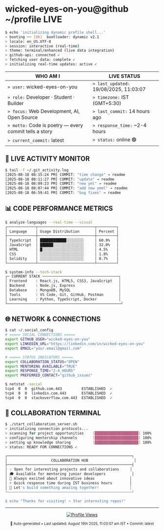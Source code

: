 # wicked-eyes-on-you@github ~/profile LIVE

```bash
$ echo 'initializing dynamic profile shell...'
> booting ── [OK]  bootloader: dynamic v2.1
> locale: en_US.UTF-8
> session: interactive (real-time)
> theme: terminal/enhanced (live data integration)
> github-api: connected ✓
> fetching user data: complete ✓
> initializing real-time updates: active ✓
```

| WHO AM I | LIVE STATUS |
|----------|-------------|
| `> user:` wicked-eyes-on-you | `> last_updated:` 19/08/2025, 11:03:07 |
| `> role:` Developer · Student · Builder | `> timezone:` IST (GMT+5:30) |
| `> focus:` Web Development, AI, Open Source | `> last_commit:` 14 hours ago |
| `> motto:` Code is poetry — every commit tells a story | `> response_time:` ~2-4 hours |
| `> current_commit:` latest | `> status:` online 🟢 |

## 🔴 LIVE ACTIVITY MONITOR

```bash
$ tail -f ~/.git_activity.log
[2025-08-18 08:15:24 PM] COMMIT: "time change" → readme
[2025-08-18 08:11:27 PM] COMMIT: "update" → readme
[2025-08-18 08:09:23 PM] COMMIT: "new yml" → readme
[2025-08-18 08:07:44 PM] COMMIT: "add new ymml" → readme
[2025-08-18 06:59:41 PM] COMMIT: "bug fixes" → readme
```

## 📊 CODE PERFORMANCE METRICS

```bash
$ analyze-languages --real-time --visual
┌─────────────┬──────────────────────────┬─────────┐
│ Language    │ Usage Distribution       │ Percent │
├─────────────┼──────────────────────────┼─────────┤
│ TypeScript  │ ████████████░░░░░░░░     │ 60.9%   │
│ JavaScript  │ ██████░░░░░░░░░░░░░░     │ 32.0%   │
│ HTML        │ █░░░░░░░░░░░░░░░░░░░     │ 4.5%    │
│ CSS         │ ░░░░░░░░░░░░░░░░░░░░     │ 1.8%    │
│ Solidity    │ ░░░░░░░░░░░░░░░░░░░░     │ 0.7%    │
└─────────────┴──────────────────────────┴─────────┘

$ system-info --tech-stack
┌─ CURRENT STACK ───────────────────────────────────┐
│ Frontend    : React.js, HTML5, CSS3, JavaScript   │
│ Backend     : Node.js, Express                    │
│ Database    : MongoDB, MySQL                      │
│ Tools       : VS Code, Git, GitHub, Postman       │
│ Learning    : Python, TypeScript, Docker          │
└────────────────────────────────────────────────────┘
```

## 🌐 NETWORK & CONNECTIONS

```bash
$ cat ~/.social_config
# ===== SOCIAL CONNECTIONS =====
export GITHUB_USER="wicked-eyes-on-you"
export LINKEDIN_URL="https://linkedin.com/in/wicked-eyes-on-you"
export EMAIL="your.email@gmail.com"

# ===== STATUS INDICATORS =====
export COLLABORATION_STATUS="OPEN"
export MENTORING_AVAILABLE="TRUE" 
export RESPONSE_TIME="2-4_HOURS"
export PREFERRED_CONTACT="github_issues"

$ netstat -social
tcp4  0  0  github.com.443         ESTABLISHED  ✓
tcp4  0  0  linkedin.com.443       ESTABLISHED  ✓
tcp4  0  0  stackoverflow.com.443  ESTABLISHED  ✓
```

## 🤝 COLLABORATION TERMINAL

```bash
$ ./start_collaboration_server.sh
> initializing connection protocols...
> scanning for project opportunities    [████████████████████] 100%
> configuring mentorship channels       [████████████████████] 100%
> setting up knowledge sharing          [████████████████████] 100%
> status: READY FOR CONNECTIONS ✓

┌─────────────────────────────────────────────────────────┐
│                    COLLABORATION HUB                     │
├─────────────────────────────────────────────────────────┤
│ 💡 Open for interesting projects and collaborations     │
│ 🎓 Available for mentoring junior developers            │
│ 🚀 Always excited about innovative ideas                │
│ ⚡ Quick response time during IST business hours        │
│ 🌟 Let's build something amazing together!              │
└─────────────────────────────────────────────────────────┘

$ echo "Thanks for visiting! ⭐ Star interesting repos!"
```

---

<div align="center">

[![Profile Views](https://komarev.com/ghpvc/?username=wicked-eyes-on-you&style=flat-square&color=blue)](https://github.com/wicked-eyes-on-you)

<sub>🤖 Auto-generated • Last updated: August 19th 2025, 11:03:07 am IST • Commit: latest</sub>

</div>